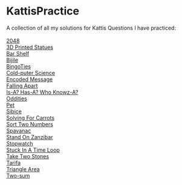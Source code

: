 # KattisPractice
A collection of all my solutions for Kattis Questions I have practiced:
<br> 
<br>
[2048](https://github.com/arsdorintbp2003/KattisPractice/blob/main/2048/main.cpp) <br>
[3D Printed Statues](https://github.com/arsdorintbp2003/KattisPractice/blob/main/3DPrintedStatues/main.cpp) <br>
[Bar Shelf](https://github.com/arsdorintbp2003/KattisPractice/blob/main/BarShelf/main.cpp) <br>
[Bijile](https://github.com/arsdorintbp2003/KattisPractice/blob/main/Bijile/main.cpp) <br>
[BingoTies](https://github.com/arsdorintbp2003/KattisPractice/blob/main/BingoTies/main.cpp) <br>
[Cold-puter Science](https://github.com/arsdorintbp2003/KattisPractice/blob/main/Cold-puterScience/main.cpp) <br>
[Encoded Message](https://github.com/arsdorintbp2003/KattisPractice/blob/main/EncodedMessage/main.cpp) <br>
[Falling Apart](https://github.com/arsdorintbp2003/KattisPractice/blob/main/FallingApart/main.cpp) <br>
[Is-A? Has-A? Who Knowz-A?](https://github.com/arsdorintbp2003/KattisPractice/blob/main/Is-A%3F%20Has-A%3F%20Who%20Knowz-A%3F/main.cpp) <br>
[Oddities](https://github.com/arsdorintbp2003/KattisPractice/blob/main/Oddities/main.cpp) <br>
[Pet](https://github.com/arsdorintbp2003/KattisPractice/blob/main/Pet/main.cpp) <br>
[Sibice](https://github.com/arsdorintbp2003/KattisPractice/blob/main/Sibice/main.cpp) <br> 
[Solving For Carrots](https://github.com/arsdorintbp2003/KattisPractice/blob/main/SolvingForCarrots/main.cpp) <br>
[Sort Two Numbers](https://github.com/arsdorintbp2003/KattisPractice/blob/main/SortTwoNumbers/main.cpp) <br>
[Spavanac](https://github.com/arsdorintbp2003/KattisPractice/blob/main/Spavanac/main.cpp) <br>
[Stand On Zanzibar](https://github.com/arsdorintbp2003/KattisPractice/blob/main/StandOnZanzibar/main.cpp) <br>
[Stopwatch](https://github.com/arsdorintbp2003/KattisPractice/blob/main/Stopwatch/main.cpp) <br>
[Stuck In A Time Loop](https://github.com/arsdorintbp2003/KattisPractice/blob/main/StuckInATimeLoop/main.cpp) <br> 
[Take Two Stones](https://github.com/arsdorintbp2003/KattisPractice/blob/main/TakeTwoStones/main.cpp) <br>
[Tarifa](https://github.com/arsdorintbp2003/KattisPractice/blob/main/Tarifa/main.cpp) <br>
[Triangle Area](https://github.com/arsdorintbp2003/KattisPractice/blob/main/TriangleArea/main.cpp) <br>
[Two-sum](https://github.com/arsdorintbp2003/KattisPractice/blob/main/Two-sum/main.cpp) <br>


